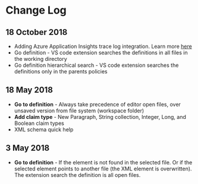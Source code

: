 # Change Log

## 18 October 2018
- Adding Azure Application Insights trace log integration. Learn more [here](https://github.com/yoelhor/aad-b2c-vs-code-extension/blob/master/src/help/app-insights.md)
- Go definition - VS code extension searches the definitions in all files in the working directory 
- Go definition hierarchical search - VS code extension searches the definitions only in the parents policies 

## 18 May 2018
- **Go to definition** - Always take precedence of editor open files, over unsaved version from file system (workspace folder)
- **Add claim type** - New Paragraph, String collection, Integer, Long, and Boolean claim types 
- XML schema quick help

## 3 May 2018
- **Go to definition** - If the element is not found in the selected file. Or if the selected element points to another file (the XML element is overwritten). The extension search the definition is all open files. 